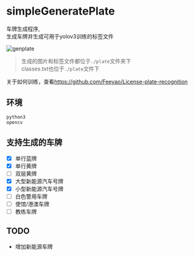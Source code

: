 # simpleGeneratePlate
车牌生成程序,  
生成车牌并生成可用于yolov3训练的标签文件  
  
![genplate](screenshot/genplate.png)  

> 生成的图片和标签文件都位于`./plate`文件夹下  
> classes.txt也位于`./plate`文件下  
  
关于如何训练，查看<https://github.com/Feeyao/License-plate-recognition>  

## 环境
```
python3 
opencv
```

## 支持生成的车牌
- [x] 单行蓝牌
- [x] 单行黄牌
- [ ] 双层黄牌
- [x] 大型新能源汽车号牌
- [x] 小型新能源汽车号牌
- [ ] 白色警用车牌
- [ ] 使馆/港澳车牌
- [ ] 教练车牌

## TODO
- 增加新能源车牌
